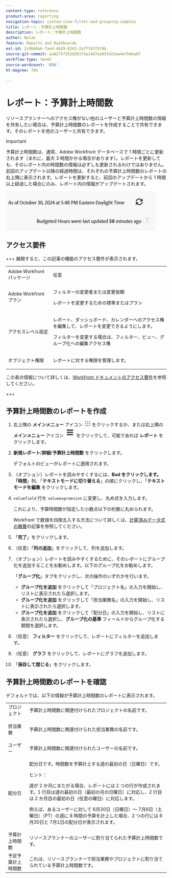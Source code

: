 ```yaml
---
content-type: reference
product-area: reporting
navigation-topic: custom-view-filter-and-grouping-samples
title: レポート：予算計上時間数
description: レポート：予算計上時間数
author: Nolan
feature: Reports and Dashboards
exl-id: 2c0b60a6-fae4-4b29-8243-2a7f7d1f574b
source-git-commit: aa8275f252dd51f5a14d7aa931423aa4afb4ba8f
workflow-type: tm+mt
source-wordcount: '656'
ht-degree: 70%

---
```


# レポート：予算計上時間数

<!--Audited: 10/2024-->

<!--
<p data-mc-conditions="QuicksilverOrClassic.Draft mode">(NOTE: From&nbsp;Alina: This is my article, but since it's about building a report, it is in the Reporting section. Please don't remove it -it's linked to Resource Management and it is super important.) </p>
-->

リソースプランナーへのアクセス権がない他のユーザーと予算計上時間数の情報を共有したい場合は、予算計上時間数のレポートを作成することで共有できます。そのレポートを他のユーザーと共有できます。

>[!IMPORTANT]
>
>予算計上時間数は、通常、Adobe Workfront データベースで 1 時間ごとに更新されます（まれに、最大 3 時間かかる場合があります）。レポートを更新しても、そのレポート内の時間数の情報は必ずしも更新されるわけではありません。前回のアップデート以降の経過時間は、それぞれの予算計上時間数のレポートの右上隅に表示されます。レポートを更新すると、前回のアップデートから 1 時間以上経過した場合にのみ、レポート内の情報がアップデートされます。
>
>![ 予算計上時間レポート時間同期の警告 ](assets/budgeted-hour-report-time-sync-warning-350x74.png)

## アクセス要件

+++ 展開すると、この記事の機能のアクセス要件が表示されます。 

<table style="table-layout:auto"> 
 <col> 
 <col> 
 <tbody> 
  <tr> 
   <td role="rowheader">Adobe Workfront パッケージ</td> 
   <td> <p>任意</p> </td> 
  </tr> 
  <tr> 
   <td role="rowheader">Adobe Workfront プラン</td> 
   <td> 
   <p>フィルターの変更者または変更依頼 </p>
   <p>レポートを変更するための標準またはプラン</p>
  </tr> 
  <tr> 
   <td role="rowheader">アクセスレベル設定</td> 
   <td> <p>レポート、ダッシュボード、カレンダーへのアクセス権を編集して、レポートを変更できるようにします。</p> <p>フィルターを変更する場合は、フィルター、ビュー、グループ化への編集アクセス権</p> </td> 
  </tr> 
  <tr> 
   <td role="rowheader">オブジェクト権限</td> 
   <td> <p>レポートに対する権限を管理します。</p>  </td> 
  </tr> 
 </tbody> 
</table>

この表の情報について詳しくは、[Workfront ドキュメントのアクセス要件](/help/quicksilver/administration-and-setup/add-users/access-levels-and-object-permissions/access-level-requirements-in-documentation.md)を参照してください。

+++

## 予算計上時間数のレポートを作成

1. 右上隅の **メインメニュー** アイコン ![ メインメニューアイコン ](assets/main-menu-icon.png) をクリックするか、または右上隅の **メインメニュー** アイコン ![ メインメニューライン ](assets/lines-main-menu.png) をクリックして、可能であれば **レポート** をクリックします。

1. **新規レポート**/**詳細**/**予算計上時間数** をクリックします。

   デフォルトのビューがレポートに適用されます。

1. （オプション）レポートを読みやすくするには、**Bud をクリックします。 「時間**」列、「**テキストモードに切り替える**」の順にクリックし、「**テキストモードを編集** をクリックします。
1. `valuefield` 行を `valueexpreesion` に変更し、丸め式を入力します。

   これにより、予算時間数が指定した小数点以下の桁数に丸められます。

   Workfront で数値を四捨五入する方法について詳しくは、[計算済みデータ式の概要](../../../reports-and-dashboards/reports/calc-cstm-data-reports/calculated-data-expressions.md)の記事を参照してください。

1. 「**完了**」をクリックします。
1. （任意）「**列の追加**」をクリックして、列を追加します。
1. （オプション）レポートを読みやすくするために、そのレポートにグループ化を追加することをお勧めします。以下のグループ化をお勧めします。

   「**グループ化**」タブをクリックし、次の操作のいずれかを行います。

   * **グループ化を追加** をクリックして「プロジェクト名」の入力を開始し、リストに表示されたら選択します。
   * **グループ化を追加** をクリックして「担当業務名」の入力を開始し、リストに表示されたら選択します。
   * **グループ化を追加** をクリックして「配分日」の入力を開始し、リストに表示されたら選択し、**グループ化の基準** フィールドからグループ化する期間を選択します。

1. （任意） **フィルター** をクリックして、レポートにフィルターを追加します。
1. （任意） **グラフ** をクリックして、レポートにグラフを追加します。
1. 「**保存して閉じる**」をクリックします。

## 予算計上時間数のレポートを確認

デフォルトでは、以下の情報が予算計上時間数のレポートに表示されます。

<table style="table-layout:auto"> 
 <col> 
 <col> 
 <tbody> 
  <tr> 
   <td role="rowheader">プロジェクト </td> 
   <td>予算計上時間数に関連付けられたプロジェクトの名前です。</td> 
  </tr> 
  <tr> 
   <td role="rowheader"> <p>担当業務</p> </td> 
   <td>予算計上時間数に関連付けられた担当業務の名前です。 </td> 
  </tr> 
  <tr> 
   <td role="rowheader">ユーザー</td> 
   <td>予算計上時間数に関連付けられたユーザーの名前です。</td> 
  </tr> 
  <tr> 
   <td role="rowheader">配分日</td> 
   <td> <p>配分日です。時間数を予算計上する週の最初の日（日曜日）です。</p> <p>ヒント：  <p>週が 2 か月にまたがる場合、レポートには 2 つの行が作成されます。1 行目は週の最初の日（最初の月の日曜日）に対応し、2 行目は 2 か月目の最初の日（任意の曜日）に対応します。</p> <p>例えば、あるユーザーに対して 6月30日（日曜日）～ 7月6日（土曜日）（PT）の週に 8 時間の予算を計上した場合、2 つの行には 6月30日と 7月1日の配分日が表示されます。</p> </p> </td> 
  </tr> 
  <tr> 
   <td role="rowheader">予算計上時間数</td> 
   <td>リソースプランナーのユーザーに割り当てられた予算計上時間数です。</td> 
  </tr> 
  <tr> 
   <td role="rowheader">予定予算計上時間数</td> 
   <td>これは、リソースプランナーで担当業務やプロジェクトに割り当てられている予算計上時間数です。</td> 
  </tr> 
 </tbody> 
</table>
